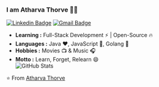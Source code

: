 ### I am Atharva Thorve :man_student:
[![Linkedin Badge](https://img.shields.io/badge/-Atharva_Thorve-blue?style=flat-square&logo=Linkedin&logoColor=white&link=https://www.linkedin.com/in/atharva-thorve-5b6268193//)](https://www.linkedin.com/in/atharva-thorve-5b6268193/) [![Gmail Badge](https://img.shields.io/badge/-aaathorve@gmail.com-c14438?style=flat-square&logo=Gmail&logoColor=white&link=mailto:aaathorve@gmail.com)](mailto:aaathorve@gmail.com)
-  **Learning :** Full-Stack Development :zap: | Open-Source :fire:
-  **Languages :** Java :heart:, JavaScript :yellow_heart:, Golang :blue_heart:
-  **Hobbies :** Movies :tv: & Music :headphones:
-  **Motto :** Learn, Forget, Relearn :smile: <br>
![GitHub Stats](https://github-readme-stats.vercel.app/api?username=AtharvaThorve&theme=radical&show_icons=true)

:star: From [Atharva Thorve](https://github.com/AtharvaThorve)
